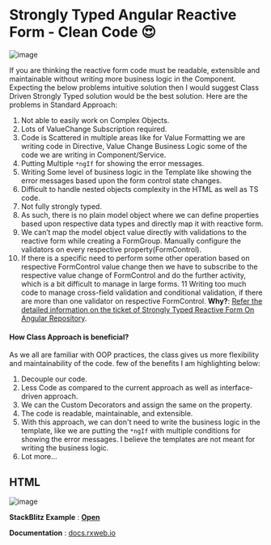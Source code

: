 # Strongly Typed Angular Reactive Form - Clean Code 😍
![image](https://user-images.githubusercontent.com/20392302/84733287-73840b00-afbb-11ea-9c8c-c2de3207f1bf.png)

If you are thinking the reactive form code must be readable, extensible and maintainable without writing more business logic in the Component. Expecting the below problems intuitive solution then I would suggest Class Driven Strongly Typed solution would be the best solution.
Here are the problems in Standard Approach:
1. Not able to easily work on Complex Objects.
2. Lots of ValueChange Subscription required.
3. Code is Scattered in multiple areas like for Value Formatting we are writing code in Directive, Value Change Business Logic some of the code we are writing in Component/Service.
4. Putting Multiple ```*ngIf``` for showing the error messages.
5. Writing Some level of business logic in the Template like showing the error messages based upon the form control state changes.
6. Difficult to handle nested objects complexity in the HTML as well as TS code.
7. Not fully strongly typed.
8. As such, there is no plain model object where we can define properties based upon respective data types and directly map it with reactive form.
9. We can’t map the model object value directly with validations to the reactive form while creating a FormGroup.
Manually configure the validators on every respective property(FormControl).
10. If there is a specific need to perform some other operation based on respective FormControl value change then we have to subscribe to the respective value change of FormControl and do the further activity, which is a bit difficult to manage in large forms.
11 Writing too much code to manage cross-field validation and conditional validation, if there are more than one validator on respective FormControl.
**Why?**: [Refer the detailed information on the ticket of Strongly Typed Reactive Form On Angular Repository](https://github.com/angular/angular/issues/13721#issuecomment-644575874).
#### How Class Approach is beneficial?
As we all are familiar with OOP practices, the class gives us more flexibility and maintainability of the code. few of the benefits I am highlighting below:

1. Decouple our code.
2. Less Code as compared to the current approach as well as interface-driven approach.
3. We can the Custom Decorators and assign the same on the property.
4. The code is readable, maintainable, and extensible.
5. With this approach, we can don't need to write the business logic in the template, like we are putting the ```*ngIf``` with multiple conditions for showing the error messages. I believe the templates are not meant for writing the business logic.
6. Lot more...

## HTML
![image](https://user-images.githubusercontent.com/20392302/84733000-b7c2db80-afba-11ea-8188-a5a1f8b1dfa8.png)

**StackBlitz Example** : [**Open**](https://stackblitz.com/edit/strongly-typed-reactive-form?file=src%2Fapp%2Fstrongly-typed-reactive-form%2Fstrongly-typed-reactive-form.component.ts)

**Documentation** : [docs.rxweb.io](https://docs.rxweb.io)



